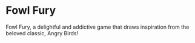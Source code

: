 # Fowl Fury
Fowl Fury, a delightful and addictive game that draws inspiration from the beloved classic, Angry Birds!

